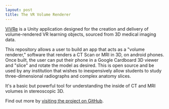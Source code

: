 ```yaml
---
layout: post
title: The VR Volume Renderer
---
```



[ViVRe](https://github.com/malyalar/vr-volume-renderer) is a Unity application designed for the creation and delivery of volume-rendered VR learning objects, sourced from 3D medical imaging data.

This repository allows a user to build an app that acts as a "volume renderer," software that renders a CT Scan or MRI in 3D, on android phones. Once built, the user can put their phone in a Google Cardboard 3D viewer and "slice" and rotate the model as desired. This is open source and be used by any institution that wishes to inexpensively allow students to study three-dimensional radiographs and complex anatomy slices.

It's a basic but powerful tool for understanding the inside of CT and MRI volumes in stereoscopic 3D. 

Find out more by [visiting the project on GitHub](https://github.com/malyalar/vr-volume-renderer).
